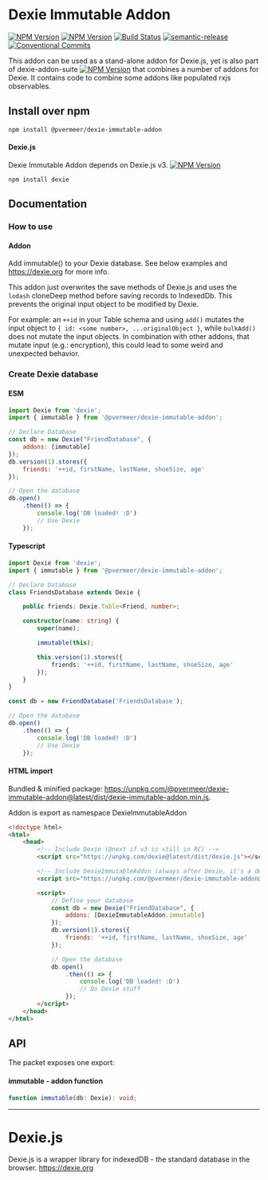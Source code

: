 Dexie Immutable Addon
======

[![NPM Version](https://img.shields.io/npm/v/@pvermeer/dexie-immutable-addon/latest.svg)](https://www.npmjs.com/package/@pvermeer/dexie-immutable-addon)
[![NPM Version](https://img.shields.io/npm/v/@pvermeer/dexie-immutable-addon/beta.svg)](https://www.npmjs.com/package/@pvermeer/dexie-immutable-addon)
[![Build Status](https://travis-ci.com/PVermeer/dexie-immutable-addon.svg?branch=master)](https://travis-ci.com/PVermeer/dexie-immutable-addon)
[![semantic-release](https://img.shields.io/badge/%20%20%F0%9F%93%A6%F0%9F%9A%80-semantic--release-e10079.svg)](https://github.com/semantic-release/semantic-release)
[![Conventional Commits](https://img.shields.io/badge/Conventional%20Commits-1.0.0-yellow.svg)](https://conventionalcommits.org)

This addon can be used as a stand-alone addon for Dexie.js, yet is also part of dexie-addon-suite [![NPM Version](https://img.shields.io/npm/v/@pvermeer/dexie-addon-suite/latest.svg)](https://www.npmjs.com/package/@pvermeer/dexie-addon-suite)
 that combines a number of addons for Dexie. It contains code to combine some addons like populated rxjs observables.

Install over npm
----------------
```
npm install @pvermeer/dexie-immutable-addon
```

#### Dexie.js
Dexie Immutable Addon depends on Dexie.js v3. [![NPM Version](https://img.shields.io/npm/v/dexie/latest.svg)](https://www.npmjs.com/package/dexie)
```
npm install dexie
```

Documentation
----------------

### How to use
#### Addon
Add immutable() to your Dexie database. See below examples and https://dexie.org for more info.

This addon just overwrites the save methods of Dexie.js and uses the `lodash` cloneDeep method before saving records to IndexedDb. This prevents the original input object to be modified by Dexie.

For example: an `++id` in your Table schema and using `add()` mutates the input object to `{ id: <some number>, ...originalObject }`, while `bulkAdd()` does not mutate the input objects. In combination with other addons, that mutate input (e.g.: encryption), this could lead to some weird and unexpected behavior.

### Create Dexie database
#### ESM
```js
import Dexie from 'dexie';
import { immutable } from '@pvermeer/dexie-immutable-addon';

// Declare Database
const db = new Dexie("FriendDatabase", {
    addons: [immutable]
});
db.version(1).stores({
    friends: '++id, firstName, lastName, shoeSize, age'
});

// Open the database
db.open()
    .then(() => {
        console.log('DB loaded! :D')
        // Use Dexie
    });
```

#### Typescript
```ts
import Dexie from 'dexie';
import { immutable } from '@pvermeer/dexie-immutable-addon';

// Declare Database
class FriendsDatabase extends Dexie {

    public friends: Dexie.Table<Friend, number>;

    constructor(name: string) {
        super(name);

        immutable(this);

        this.version(1).stores({
            friends: '++id, firstName, lastName, shoeSize, age'
        });
    }
}

const db = new FriendDatabase('FriendsDatabase');

// Open the database
db.open()
    .then(() => {
        console.log('DB loaded! :D')
        // Use Dexie
    });
```

#### HTML import

Bundled & minified package: <https://unpkg.com/@pvermeer/dexie-immutable-addon@latest/dist/dexie-immutable-addon.min.js>.

Addon is export as namespace DexieImmutableAddon

```html
<!doctype html>
<html>
    <head>
        <!-- Include Dexie (@next if v3 is still in RC) -->
        <script src="https://unpkg.com/dexie@latest/dist/dexie.js"></script> 

        <!-- Include DexieImmutableAddon (always after Dexie, it's a dependency) -->
        <script src="https://unpkg.com/@pvermeer/dexie-immutable-addon@latest/dist/dexie-immutable-addon.min.js"></script>

        <script>
            // Define your database
            const db = new Dexie("FriendDatabase", {
                addons: [DexieImmutableAddon.immutable]
            });
            db.version(1).stores({
                friends: '++id, firstName, lastName, shoeSize, age'
            });

            // Open the database
            db.open()
                .then(() => {
                    console.log('DB loaded! :D')
                    // Do Dexie stuff
                });
        </script>
    </head>
</html>
```



API
---
The packet exposes one export:

#### immutable - addon function
```ts
function immutable(db: Dexie): void;
```

---------------------------------------------------

Dexie.js
========

Dexie.js is a wrapper library for indexedDB - the standard database in the browser. https://dexie.org
